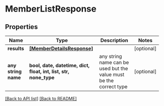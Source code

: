 # MemberListResponse


## Properties
Name | Type | Description | Notes
------------ | ------------- | ------------- | -------------
**results** | [**[MemberDetailsResponse]**](MemberDetailsResponse.md) |  | [optional] 
**any string name** | **bool, date, datetime, dict, float, int, list, str, none_type** | any string name can be used but the value must be the correct type | [optional]

[[Back to API list]](../README.md#documentation-for-api-endpoints) [[Back to README]](../README.md)


